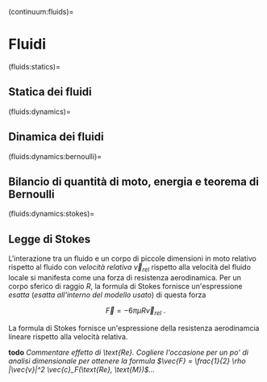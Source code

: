(continuum:fluids)=
# Fluidi

(fluids:statics)=
## Statica dei fluidi

(fluids:dynamics)=
## Dinamica dei fluidi

(fluids:dynamics:bernoulli)=
## Bilancio di quantità di moto, energia e teorema di Bernoulli

(fluids:dynamics:stokes)=
## Legge di Stokes
L'interazione tra un fluido e un corpo di piccole dimensioni in moto relativo rispetto al fluido con *velocità relativa* $\vec{v}_{rel}$ rispetto alla velocità del fluido locale si manifesta come una forza di resistenza aerodinamica. Per un corpo sferico di raggio $R$, la formula di Stokes fornisce un'espressione *esatta* (*esatta all'interno del modello usato*) di questa forza

$$\vec{F} = - 6 \pi \mu R \vec{v}_{rel} \ .$$

La formula di Stokes fornisce un'espressione della resistenza aerodinamcia lineare rispetto alla velocità relativa.

**todo** *Commentare effetto di \text{Re}. Cogliere l'occasione per un po' di analisi dimensionale per ottenere la formula $\vec{F} = \frac{1}{2} \rho |\vec{v}|^2 \vec{c}_F(\text{Re}, \text{M})$...*


